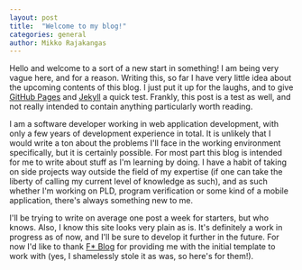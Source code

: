 ```yaml
---
layout: post
title:  "Welcome to my blog!"
categories: general
author: Mikko Rajakangas
---
```

Hello and welcome to a sort of a new start in something! I am being very vague
here, and for a reason. Writing this, so far I have very little idea about the
upcoming contents of this blog. I just put it up for the laughs, and to give
[GitHub Pages](https://pages.github.com/) and [Jekyll](https://jekyllrb.com/)
a quick test. Frankly, this post is a test as well, and not really intended to
contain anything particularly worth reading.

<!--excerpt-->

I am a software developer working in web application development, with only
a few years of development experience in total. It is unlikely that I would
write a ton about the problems I'll face in the working environment specifically,
but it is certainly possible. For most part this blog is intended for me to
write about stuff as I'm learning by doing. I have a habit of taking on side
projects way outside the field of my expertise (if one can take the liberty
of calling my current level of knowledge as such), and as such whether I'm
working on PLD, program verification or some kind of a mobile application,
there's always something new to me.

I'll be trying to write on average one post a week for starters, but who knows.
Also, I know this site looks very plain as is. It's definitely a work in progress
as of now, and I'll be sure to develop it further in the future. For now I'd like
to thank [F* Blog](https://fstarlang.github.io/) for providing me with the initial
template to work with (yes, I shamelessly stole it as was, so here's for them!).